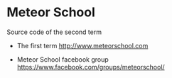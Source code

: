 # Meteor School

Source code of the second term

* The first term 
http://www.meteorschool.com
 
* Meteor School facebook group 
https://www.facebook.com/groups/meteorschool/
